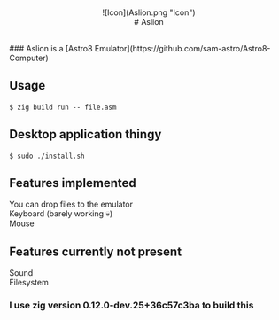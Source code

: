 <p align="center"><br>
![Icon](Aslion.png "Icon")<br>
# Aslion
</p><br>
### Aslion is a [Astro8 Emulator](https://github.com/sam-astro/Astro8-Computer)

## Usage
```console
$ zig build run -- file.asm
```

## Desktop application thingy
```console
$ sudo ./install.sh
```

## Features implemented
You can drop files to the emulator<br>
Keyboard (barely working :skull:)<br>
Mouse

## Features currently not present
Sound<br>
Filesystem

### I use zig version 0.12.0-dev.25+36c57c3ba to build this
